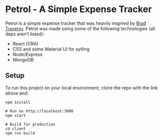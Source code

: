 # Petrol - A Simple Expense Tracker

Petrol is a simple expense tracker that was heavily inspired by [Brad Traversy](https://twitter.com/traversymedia). Petrol was made using some of the following technologies (all deps aren't listed):

- React (CRA)
- CSS and some Material UI for sytling
- Node/Express
- MongoDB

## Setup

To run this project on your local environment, clone the repo with the link above and:

```
npm install

# Run on http://localhost:3000
npm start

# Build for production
cd client
npm run build
```
